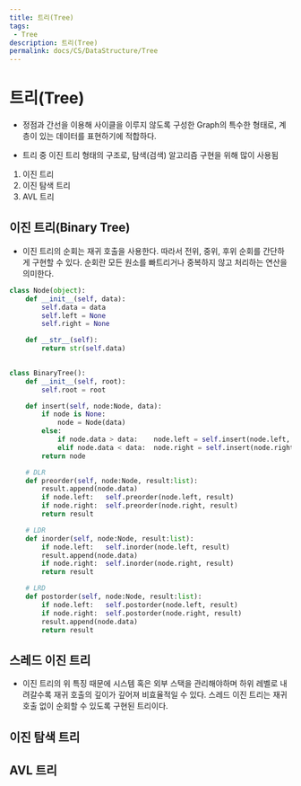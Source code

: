 ```yaml
---
title: 트리(Tree)
tags: 
 - Tree
description: 트리(Tree)
permalink: docs/CS/DataStructure/Tree
---
```


# 트리(Tree)

- 정점과 간선을 이용해 사이클을 이루지 않도록 구성한 Graph의 특수한 형태로, 계층이 있는 데이터를 표현하기에 적합하다.

- 트리 중 이진 트리 형태의 구조로, 탐색(검색) 알고리즘 구현을 위해 많이 사용됨 

1. 이진 트리
2. 이진 탐색 트리
3. AVL 트리


## 이진 트리(Binary Tree)
- 이진 트리의 순회는 재귀 호출을 사용한다. 따라서 전위, 중위, 후위 순회를 간단하게 구현할 수 있다. 순회란 모든 원소를 빠트리거나 중복하지 않고 처리하는 연산을 의미한다.

```python
class Node(object):
    def __init__(self, data):
        self.data = data
        self.left = None
        self.right = None

    def __str__(self):
        return str(self.data)
        

class BinaryTree():
    def __init__(self, root):
        self.root = root

    def insert(self, node:Node, data):
        if node is None:
            node = Node(data)
        else:
            if node.data > data:    node.left = self.insert(node.left, data)
            elif node.data < data:  node.right = self.insert(node.right, data)
        return node

    # DLR
    def preorder(self, node:Node, result:list):
        result.append(node.data)
        if node.left:   self.preorder(node.left, result)
        if node.right:  self.preorder(node.right, result)
        return result

    # LDR
    def inorder(self, node:Node, result:list):
        if node.left:   self.inorder(node.left, result)
        result.append(node.data)
        if node.right:  self.inorder(node.right, result)
        return result

    # LRD
    def postorder(self, node:Node, result:list):
        if node.left:   self.postorder(node.left, result)
        if node.right:  self.postorder(node.right, result)
        result.append(node.data)
        return result
```

## 스레드 이진 트리
- 이진 트리의 위 특징 때문에 시스템 혹은 외부 스택을 관리해야하며 하위 레벨로 내려갈수록 재귀 호출의 깊이가 깊어져 비효율적일 수 있다. 스레드 이진 트리는 재귀 호출 없이 순회할 수 있도록 구현된 트리이다.

## 이진 탐색 트리


## AVL 트리
